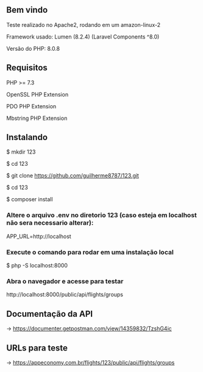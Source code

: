 ## Bem vindo

Teste realizado no Apache2, rodando em um amazon-linux-2

Framework usado: Lumen (8.2.4) (Laravel Components ^8.0)

Versão do PHP: 8.0.8 

## Requisitos 

PHP >= 7.3

OpenSSL PHP Extension

PDO PHP Extension

Mbstring PHP Extension

## Instalando


$ mkdir 123

$ cd 123

$ git clone https://github.com/guilherme8787/123.git

$ cd 123

$ composer install


### Altere o arquivo .env no diretorio 123 (caso esteja em localhost não sera necessario alterar):
APP_URL=http://localhost

### Execute o comando para rodar em uma instalação local
$ php -S localhost:8000

### Abra o navegador e acesse para testar
http://localhost:8000/public/api/flights/groups

## Documentação da API
-> https://documenter.getpostman.com/view/14359832/TzshG4ic

## URLs para teste
-> https://appeconomy.com.br/flights/123/public/api/flights/groups
